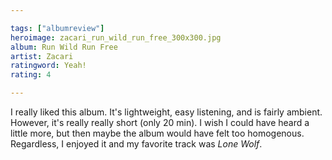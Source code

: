 ```yaml
---

tags: ["albumreview"]
heroimage: zacari_run_wild_run_free_300x300.jpg
album: Run Wild Run Free
artist: Zacari
ratingword: Yeah!
rating: 4

---
```


I really liked this album. It's lightweight, easy listening, and is fairly ambient. However, it's really really short (only 20 min). I wish I could have heard a little more, but then maybe the album would have felt too homogenous. Regardless, I enjoyed it and my favorite track was *Lone Wolf*.